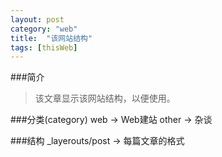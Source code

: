 ```yaml
---
layout: post
category: "web"
title:  "该网站结构"
tags: [thisWeb]
---
```


###简介
> 该文章显示该网站结构，以便使用。

###分类(category)
web -> Web建站
other ->  杂谈 

###结构
_layerouts/post -> 每篇文章的格式
